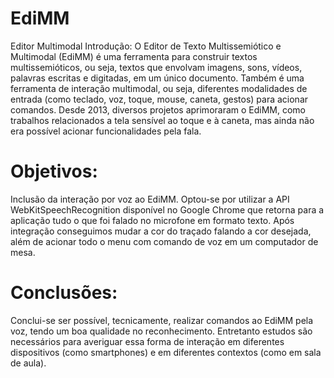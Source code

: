 # EdiMM
Editor Multimodal
Introdução: O Editor de Texto Multissemiótico e Multimodal (EdiMM) é uma ferramenta para construir textos multissemióticos, ou seja, textos que envolvam imagens, sons, vídeos, palavras escritas e digitadas, em um único documento. Também é uma ferramenta de interação multimodal, ou seja, diferentes modalidades de entrada (como teclado, voz, toque, mouse, caneta, gestos) para acionar comandos. Desde 2013, diversos projetos aprimoraram o EdiMM, como trabalhos relacionados a tela sensível ao toque e à caneta, mas ainda não era possível acionar funcionalidades pela fala.
# Objetivos:
Inclusão da interação por voz ao EdiMM. Optou-se por utilizar a API WebKitSpeechRecognition disponível no Google Chrome que retorna para a aplicação tudo o que foi falado no microfone em formato texto.
Após integração conseguimos mudar a cor do traçado falando a cor desejada, além de acionar todo o menu com comando de voz em um computador de mesa.
# Conclusões:
Conclui-se ser possível, tecnicamente, realizar comandos ao EdiMM pela voz, tendo um boa qualidade no reconhecimento. Entretanto estudos são necessários para averiguar essa forma de interação em diferentes dispositivos (como smartphones) e em diferentes contextos (como em sala de aula).

